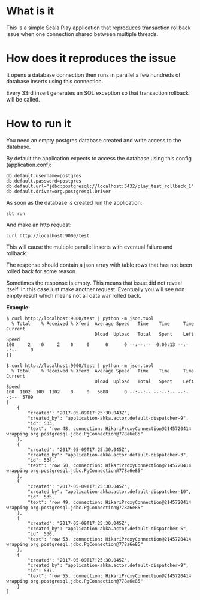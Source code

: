 # What is it

This is a simple Scala Play application that reproduces transaction rollback issue when one connection shared between multiple threads.

# How does it reproduces the issue

It opens a database connection then runs in parallel a few hundreds of database inserts using this connection.

Every 33rd insert generates an SQL exception so that transaction rollback will be called.

# How to run it

You need an empty postgres database created and write access to the database.

By default the application expects to access the database using this config (application.conf):
    
    db.default.username=postgres
    db.default.password=postgres
    db.default.url="jdbc:postgresql://localhost:5432/play_test_rollback_1"
    db.default.driver=org.postgresql.Driver

As soon as the database is created run the application:

    sbt run

And make an http request:

    curl http://localhost:9000/test

This will cause the multiple parallel inserts with eventual failure and rollback.

The response should contain a json array with table rows that has not been rolled back for some reason.

Sometimes the response is empty. This means that issue did not reveal itself. In this case just make another request. Eventually you will see non empty result which means not all data war rolled back.


**Example:**
    
    $ curl http://localhost:9000/test | python -m json.tool
      % Total    % Received % Xferd  Average Speed   Time    Time     Time  Current
                                     Dload  Upload   Total   Spent    Left  Speed
    100     2    0     2    0     0      0      0 --:--:--  0:00:13 --:--:--     0
    []

    $ curl http://localhost:9000/test | python -m json.tool
      % Total    % Received % Xferd  Average Speed   Time    Time     Time  Current
                                     Dload  Upload   Total   Spent    Left  Speed
    100  1102  100  1102    0     0   5688      0 --:--:-- --:--:-- --:--:--  5709
    [
        {
            "created": "2017-05-09T17:25:30.043Z",
            "created_by": "application-akka.actor.default-dispatcher-9",
            "id": 533,
            "text": "row 48, connection: HikariProxyConnection@2145720414 wrapping org.postgresql.jdbc.PgConnection@778a6e85"
        },
        {
            "created": "2017-05-09T17:25:30.045Z",
            "created_by": "application-akka.actor.default-dispatcher-3",
            "id": 534,
            "text": "row 50, connection: HikariProxyConnection@2145720414 wrapping org.postgresql.jdbc.PgConnection@778a6e85"
        },
        {
            "created": "2017-05-09T17:25:30.045Z",
            "created_by": "application-akka.actor.default-dispatcher-10",
            "id": 535,
            "text": "row 49, connection: HikariProxyConnection@2145720414 wrapping org.postgresql.jdbc.PgConnection@778a6e85"
        },
        {
            "created": "2017-05-09T17:25:30.045Z",
            "created_by": "application-akka.actor.default-dispatcher-5",
            "id": 536,
            "text": "row 53, connection: HikariProxyConnection@2145720414 wrapping org.postgresql.jdbc.PgConnection@778a6e85"
        },
        {
            "created": "2017-05-09T17:25:30.045Z",
            "created_by": "application-akka.actor.default-dispatcher-9",
            "id": 537,
            "text": "row 55, connection: HikariProxyConnection@2145720414 wrapping org.postgresql.jdbc.PgConnection@778a6e85"
        }
    ]
